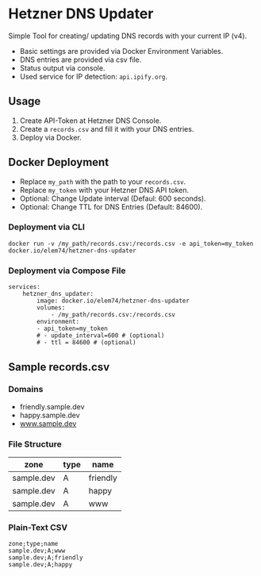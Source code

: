 # Hetzner DNS Updater

Simple Tool for creating/ updating DNS records with your current IP (v4).

- Basic settings are provided via Docker Environment Variables.
- DNS entries are provided via csv file.
- Status output via console.
- Used service for IP detection: `api.ipify.org`.

## Usage
1. Create API-Token at Hetzner DNS Console.
2. Create a `records.csv` and fill it with your DNS entries.
3. Deploy via Docker.

## Docker Deployment

- Replace `my_path` with the path to your `records.csv`.
- Replace `my_token` with your Hetzner DNS API token.
- Optional: Change Update interval (Defaul: 600 seconds).
- Optional: Change TTL for DNS Entries (Default: 84600).

### Deployment via CLI
```
docker run -v /my_path/records.csv:/records.csv -e api_token=my_token docker.io/elem74/hetzner-dns-updater
```

### Deployment via Compose File
```
services:
    hetzner_dns_updater:
        image: docker.io/elem74/hetzner-dns-updater
        volumes:
            - /my_path/records.csv:/records.csv
        environment:
        - api_token=my_token
        # - update_interval=600 # (optional)
        # - ttl = 84600 # (optional)
```

## Sample records.csv

### Domains
- friendly.sample.dev
- happy.sample.dev
- www.sample.dev

### File Structure
| zone         | type | name     |
| ------------ | ---- | -------- |
| sample.dev | A    | friendly |
| sample.dev | A    | happy    |
| sample.dev | A    | www      |

### Plain-Text CSV
```
zone;type;name
sample.dev;A;www
sample.dev;A;friendly
sample.dev;A;happy
```